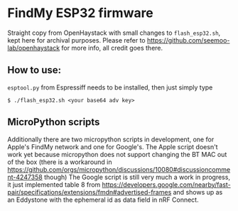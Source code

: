 # FindMy ESP32 firmware
Straight copy from OpenHaystack with small changes to `flash_esp32.sh`, kept here for archival purposes.
Please refer to https://github.com/seemoo-lab/openhaystack for more info, all credit goes there.

## How to use:
`esptool.py` from Espressiff needs to be installed, then just simply type
```
$ ./flash_esp32.sh <your base64 adv key>
```

## MicroPython scripts
Additionally there are two micropython scripts in development, one for Apple's FindMy network and
one for Google's. The Apple script doesn't work yet because micropython does not support changing
the BT MAC out of the box (there is a workaround in
https://github.com/orgs/micropython/discussions/10080#discussioncomment-4247358 though)
The Google script is still very much a work in progress, it just implemented table 8 from
https://developers.google.com/nearby/fast-pair/specifications/extensions/fmdn#advertised-frames
and shows up as an Eddystone with the ephemeral id as data field in nRF Connect.
